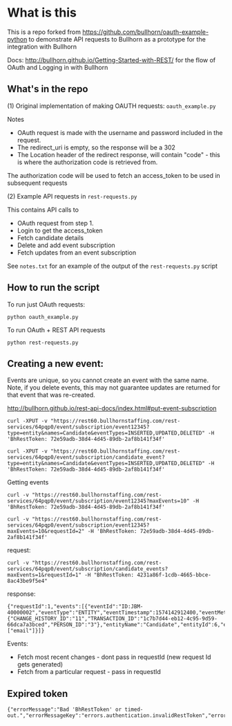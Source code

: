 What is this
====================

This is a repo forked from https://github.com/bullhorn/oauth-example-python to demonstrate API requests to Bullhorn as a prototype for the integration with Bullhorn

Docs: http://bullhorn.github.io/Getting-Started-with-REST/ for the flow of OAuth and Logging in with Bullhorn

## What's in the repo

(1) Original implementation of making OAUTH requests: `oauth_example.py`

  Notes
  - OAuth request is made with the username and password included in the request.
  - The redirect_uri is empty, so the response will be a 302
  - The Location header of the redirect response, will contain "code" - this is where the authorization code is retrieved from.

The authorization code will be used to fetch an access_token to be used in subsequent requests

(2) Example API requests in `rest-requests.py`

This contains API calls to

- OAuth request from step 1.
- Login to get the access_token
- Fetch candidate details
- Delete and add event subscription
- Fetch updates from an event subscription

See `notes.txt` for an example of the output of the `rest-requests.py` script

## How to run the script

To run just OAuth requests:

```
python oauth_example.py
```

To run OAuth + REST API requests
```
python rest-requests.py
```

## Creating a new event:

Events are unique, so you cannot create an event with the same name.
Note, if you delete events, this may not guarantee updates are returned for that event that was re-created.

http://bullhorn.github.io/rest-api-docs/index.html#put-event-subscription

```
curl -XPUT -v "https://rest60.bullhornstaffing.com/rest-services/64pqp0/event/subscription/event12345?type=entity&names=Candidate&eventTypes=INSERTED,UPDATED,DELETED" -H 'BhRestToken: 72e59adb-38d4-4d45-89db-2af8b141f34f'

curl -XPUT -v "https://rest60.bullhornstaffing.com/rest-services/64pqp0/event/subscription/candidate_event?type=entity&names=Candidate&eventTypes=INSERTED,UPDATED,DELETED" -H 'BhRestToken: 72e59adb-38d4-4d45-89db-2af8b141f34f'
```

Getting events

```
curl -v "https://rest60.bullhornstaffing.com/rest-services/64pqp0/event/subscription/event12345?maxEvents=10" -H 'BhRestToken: 72e59adb-38d4-4d45-89db-2af8b141f34f'
```

```
curl -v "https://rest60.bullhornstaffing.com/rest-services/64pqp0/event/subscription/event12345?maxEvents=10&requestId=2" -H 'BhRestToken: 72e59adb-38d4-4d45-89db-2af8b141f34f'
```

request:

```
curl -v "https://rest60.bullhornstaffing.com/rest-services/64pqp0/event/subscription/candidate_events?maxEvents=1&requestId=1" -H "BhRestToken: 4231a86f-1cdb-4665-bbce-8ac43be9f5e4"
```

response:
```
{"requestId":1,"events":[{"eventId":"ID:JBM-40000002","eventType":"ENTITY","eventTimestamp":1574142912400,"eventMetadata":{"CHANGE_HISTORY_ID":"11","TRANSACTION_ID":"1c7b7d44-eb12-4c95-9d59-66dca7a3bced","PERSON_ID":"3"},"entityName":"Candidate","entityId":6,"entityEventType":"UPDATED","updatedProperties":["email"]}]}
```

Events:
* Fetch most recent changes - dont pass in requestId (new request Id gets generated)
* Fetch from a particular request - pass in requestId

## Expired token

```
{"errorMessage":"Bad 'BhRestToken' or timed-out.","errorMessageKey":"errors.authentication.invalidRestToken","errorCode":401}
```

